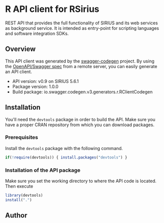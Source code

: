 # R API client for RSirius

REST API that provides the full functionality of SIRIUS and its web services as background service. It is intended as entry-point for scripting languages and software integration SDKs.

## Overview
This API client was generated by the [swagger-codegen](https://github.com/swagger-api/swagger-codegen) project. By using the [OpenAPI/Swagger spec](https://github.com/swagger-api/swagger-spec) from a remote server, you can easily generate an API client.

- API version: v0.9 on SIRIUS 5.6.1
- Package version: 1.0.0
- Build package: io.swagger.codegen.v3.generators.r.RClientCodegen

## Installation
You'll need the `devtools` package in order to build the API.
Make sure you have a proper CRAN repository from which you can download packages.

### Prerequisites
Install the `devtools` package with the following command.
```R
if(!require(devtools)) { install.packages("devtools") }
```

### Installation of the API package
Make sure you set the working directory to where the API code is located.
Then execute
```R
library(devtools)
install(".")
```

## Author


